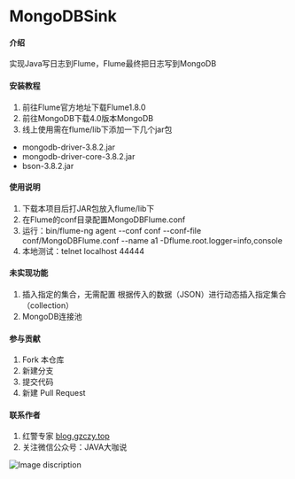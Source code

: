 # MongoDBSink

#### 介绍
实现​Java写日志到Flume，Flume最终把日志写到MongoDB

#### 安装教程

1. 前往Flume官方地址下载Flume1.8.0
2. 前往MongoDB下载4.0版本MongoDB
3. 线上使用需在flume/lib下添加一下几个jar包
- mongodb-driver-3.8.2.jar
- mongodb-driver-core-3.8.2.jar
- bson-3.8.2.jar

#### 使用说明

1. 下载本项目后打JAR包放入flume/lib下
2. 在Flume的conf目录配置MongoDBFlume.conf
3. 运行：bin/flume-ng agent --conf conf --conf-file conf/MongoDBFlume.conf --name a1 -Dflume.root.logger=info,console
4. 本地测试：telnet localhost 44444


#### 未实现功能
1. 插入指定的集合，无需配置 根据传入的数据（JSON）进行动态插入指定集合（collection）
2. MongoDB连接池

#### 参与贡献

1. Fork 本仓库
2. 新建分支
3. 提交代码
4. 新建 Pull Request

#### 联系作者
1. 红警专家 [blog.gzczy.top](https://blog.gzczy.top)
2. 关注微信公众号：JAVA大咖说

![Image discription](http://image.gzczy.top/2018/12/qrcode_for_gh_c464884a70ff_258.jpg)

